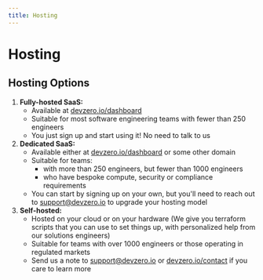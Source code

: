 ```yaml
---
title: Hosting
---
```

# Hosting

## Hosting Options

1. **Fully-hosted SaaS:**
   * Available at [devzero.io/dashboard](https://devzero.io/dashboard)
   * Suitable for most software engineering teams with fewer than 250 engineers
   * You just sign up and start using it! No need to talk to us
2. **Dedicated SaaS:**
   * Available either at [devzero.io/dashboard](https://devzero.io/dashboard) or some other domain
   * Suitable for teams:
     * with more than 250 engineers, but fewer than 1000 engineers
     * who have bespoke compute, security or compliance requirements
   * You can start by signing up on your own, but you'll need to reach out to [support@devzero.io](mailto:support@devzero.io) to upgrade your hosting model
3. **Self-hosted:**
   * Hosted on your cloud or on your hardware  (We give you terraform scripts that you can use to set things up, with personalized help from our solutions engineers)
   * Suitable for teams with over 1000 engineers or those operating in regulated markets
   * Send us a note to [support@devzero.io](mailto:support@devzero.io) or [devzero.io/contact](https://www.devzero.io/contact) if you care to learn more
